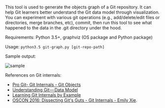 This tool is used to generate the objects graph of a Git repository. It can help Git learners better understand the Git data model through visualization. You can experiment with various git operations (e.g., add/delete/edit files or directories, merge branches, etc), commit, then run this tool to see what happened to the data in the .git directory under the hood.

Requirements: Python 3.5+, graphviz (OS package and Python package)

Usage: `python3.5 git-graph.py [git-repo-path]`

Sample output:

![sample](https://raw.githubusercontent.com/functicons/git-graph/master/samples/git_graph.png)

References on Git internals:
- [Pro Git- Git Internals - Git Objects](https://git-scm.com/book/en/v2/Git-Internals-Git-Objects)
- [Understanding Git — Data Model](https://hackernoon.com/https-medium-com-zspajich-understanding-git-data-model-95eb16cc99f5)
- [Learning Git Internals by Example](http://teohm.com/blog/learning-git-internals-by-example/)
- [OSCON 2016: Dissecting Git's Guts - Git Internals - Emily Xie](https://www.youtube.com/watch?v=YUCwr1Y6bFI).
